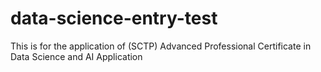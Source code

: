 # data-science-entry-test
This is for the application of (SCTP) Advanced Professional Certificate in Data Science and AI Application
